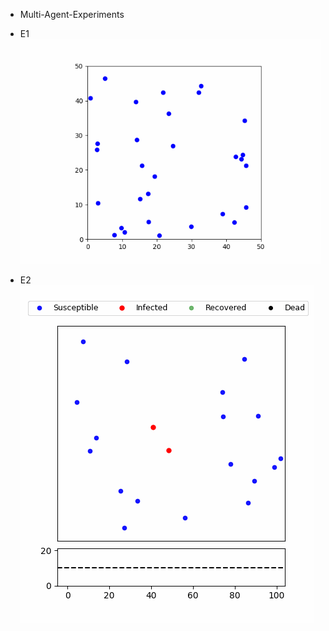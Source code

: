 - Multi-Agent-Experiments

- E1
![E1_AgentsInBox](./Examples/E1_AgentsInBox.gif)

- E2
![E2_AgentsInBox_Infection](./Examples/E2_AgentsInBox_Infection.gif)